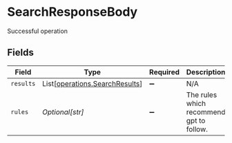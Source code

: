 # SearchResponseBody

Successful operation


## Fields

| Field                                                                      | Type                                                                       | Required                                                                   | Description                                                                |
| -------------------------------------------------------------------------- | -------------------------------------------------------------------------- | -------------------------------------------------------------------------- | -------------------------------------------------------------------------- |
| `results`                                                                  | List[[operations.SearchResults](../../models/operations/searchresults.md)] | :heavy_minus_sign:                                                         | N/A                                                                        |
| `rules`                                                                    | *Optional[str]*                                                            | :heavy_minus_sign:                                                         | The rules which recommend gpt to follow.                                   |